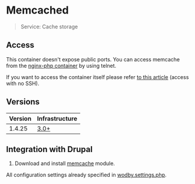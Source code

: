 # Memcached

> Service: Cache storage

## Access

This container doesn't expose public ports. You can access memcache from the [nginx-php container](nginx-php/README.md) by using telnet. 

If you want to access the container itself please refer [to this article](access.md) (access with no SSH). 

## Versions

| Version | Infrastructure |
| ------- | -------------- |
| 1.4.25 | [3.0+](../../versioning.md) |

## Integration with Drupal

1. Download and install <a href="https://www.drupal.org/project/memcache" target="_blank">memcache</a> module.

All configuration settings already specified in [wodby.settings.php](../drupal/wodby-settings-php.md).
